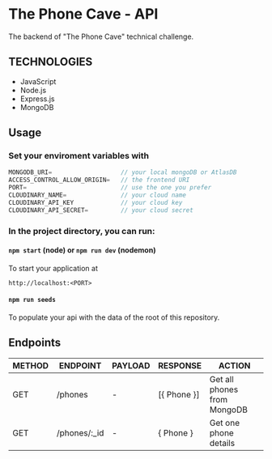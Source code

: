 # The Phone Cave - API

The backend of "The Phone Cave" technical challenge.

## TECHNOLOGIES

- JavaScript
- Node.js
- Express.js
- MongoDB

## Usage

### Set your enviroment variables with

```javascript
MONGODB_URI=                   // your local mongoDB or AtlasDB
ACCESS_CONTROL_ALLOW_ORIGIN=   // the frontend URI
PORT=                          // use the one you prefer
CLOUDINARY_NAME=               // your cloud name
CLOUDINARY_API_KEY             // your cloud key
CLOUDINARY_API_SECRET=         // your cloud secret
```

### In the project directory, you can run:

#### `npm start` (node) or `npm run dev` (nodemon)

To start your application at
```
http://localhost:<PORT>
```

#### `npm run seeds`

To populate your api with the data of the root of this repository.

## Endpoints

| METHOD | ENDPOINT      | PAYLOAD | RESPONSE      | ACTION                         |
| ------ | ------------- | ------- | ------------- | ------------------------------ |
| GET    | /phones       | \-      | \[{ Phone }\] | Get all phones<br>from MongoDB |
| GET    | /phones/:\_id | \-      | { Phone }     | Get one phone<br>details       |